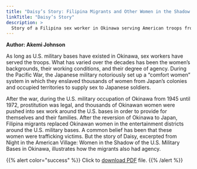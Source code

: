 ```yaml
---
title: "Daisy’s Story: Filipina Migrants and Other Women in the Shadow of the U.S. Military Bases in Okinawa"
linkTitle: "Daisy’s Story"
description: >
  Story of a Filipina sex worker in Okinawa serving American troops from U.S. military bases
---
```

**Author: Akemi Johnson**

As long as U.S. military bases have existed in Okinawa, sex workers have served
the troops. What has varied over the decades has been the women’s backgrounds, their
working conditions, and their degree of agency. During the Pacific War, the Japanese military notoriously set up a “comfort women” system in which they enslaved thousands of women from Japan’s colonies and occupied territories to supply sex to Japanese soldiers.

After the war, during the U.S. military occupation of Okinawa from 1945 until 1972, prostitution was legal, and thousands of Okinawan women were pushed into sex work around the U.S. bases in order to provide for themselves and their families. After the reversion of Okinawa to Japan, Filipina migrants replaced Okinawan women in the entertainment districts around the U.S. military bases. A common belief has been that these women were trafficking victims. But the story of Daisy, excerpted from Night in the American Village: Women in the Shadow of the U.S. Military Bases in Okinawa, illustrates how the migrants also had agency.

{{% alert color="success" %}}
Click to [download PDF](https://timog.org/static/pdf/filipina-migrants-in-shadow-of-us-military-bases-in-okinawa.pdf) file.
{{% /alert %}}

